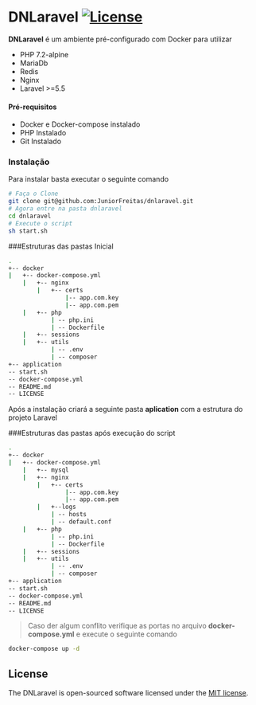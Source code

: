 # DNLaravel <a href="https://packagist.org/packages/laravel/framework"><img src="https://poser.pugx.org/laravel/framework/license.svg" alt="License"></a>

**DNLaravel** é um ambiente pré-configurado com Docker para utilizar 

  - PHP 7.2-alpine
  - MariaDb
  - Redis
  - Nginx
  - Laravel >=5.5
  
#### Pré-requisitos

  - Docker e Docker-compose instalado
  - PHP Instalado
  - Git Instalado
  
### Instalação
Para instalar basta executar o seguinte comando
```sh
# Faça o Clone
git clone git@github.com:JuniorFreitas/dnlaravel.git
# Agora entre na pasta dnlaravel
cd dnlaravel
# Execute o script
sh start.sh
```

###Estruturas das pastas Inicial

```sh
.
+-- docker
|   +-- docker-compose.yml
    |   +-- nginx
        |   +-- certs
                |-- app.com.key
                |-- app.com.pem
    |   +-- php
            | -- php.ini
            | -- Dockerfile
    |   +-- sessions
    |   +-- utils
            | -- .env
            | -- composer
+-- application
-- start.sh
-- docker-compose.yml
-- README.md
-- LICENSE
```

Após a instalação criará a seguinte pasta **aplication** com a estrutura do projeto Laravel

###Estruturas das pastas após execução do script

```sh
.
+-- docker
|   +-- docker-compose.yml
    |   +-- mysql
    |   +-- nginx
        |   +-- certs
                |-- app.com.key
                |-- app.com.pem
        |   +--logs
            | -- hosts
            | -- default.conf
    |   +-- php
            | -- php.ini
            | -- Dockerfile
    |   +-- sessions
    |   +-- utils
            | -- .env
            | -- composer
+-- application
-- start.sh
-- docker-compose.yml
-- README.md
-- LICENSE
```
> Caso der algum conflito verifique as portas no arquivo **docker-compose.yml** e execute o seguinte comando
```sh
docker-compose up -d
```

## License

The DNLaravel is open-sourced software licensed under the [MIT license](https://opensource.org/licenses/MIT).